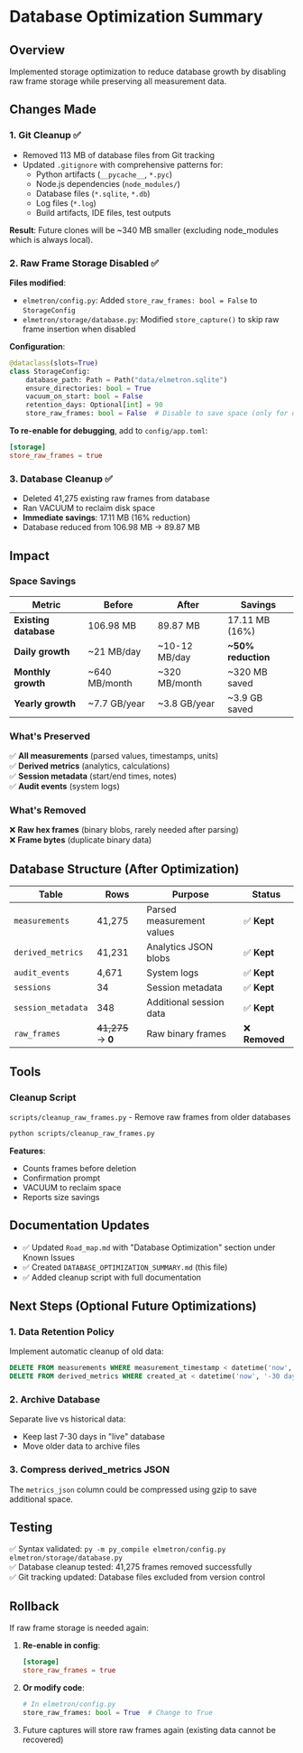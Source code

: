 # Database Optimization Summary

## Overview
Implemented storage optimization to reduce database growth by disabling raw frame storage while preserving all measurement data.

## Changes Made

### 1. Git Cleanup ✅
- Removed 113 MB of database files from Git tracking
- Updated `.gitignore` with comprehensive patterns for:
  - Python artifacts (`__pycache__`, `*.pyc`)
  - Node.js dependencies (`node_modules/`)
  - Database files (`*.sqlite`, `*.db`)
  - Log files (`*.log`)
  - Build artifacts, IDE files, test outputs

**Result**: Future clones will be ~340 MB smaller (excluding node_modules which is always local).

### 2. Raw Frame Storage Disabled ✅
**Files modified**:
- `elmetron/config.py`: Added `store_raw_frames: bool = False` to `StorageConfig`
- `elmetron/storage/database.py`: Modified `store_capture()` to skip raw frame insertion when disabled

**Configuration**:
```python
@dataclass(slots=True)
class StorageConfig:
    database_path: Path = Path("data/elmetron.sqlite")
    ensure_directories: bool = True
    vacuum_on_start: bool = False
    retention_days: Optional[int] = 90
    store_raw_frames: bool = False  # Disable to save space (only for debugging)
```

**To re-enable for debugging**, add to `config/app.toml`:
```toml
[storage]
store_raw_frames = true
```

### 3. Database Cleanup ✅
- Deleted 41,275 existing raw frames from database
- Ran VACUUM to reclaim disk space
- **Immediate savings**: 17.11 MB (16% reduction)
- Database reduced from 106.98 MB → 89.87 MB

## Impact

### Space Savings
| Metric | Before | After | Savings |
|--------|--------|-------|---------|
| **Existing database** | 106.98 MB | 89.87 MB | 17.11 MB (16%) |
| **Daily growth** | ~21 MB/day | ~10-12 MB/day | **~50% reduction** |
| **Monthly growth** | ~640 MB/month | ~320 MB/month | ~320 MB saved |
| **Yearly growth** | ~7.7 GB/year | ~3.8 GB/year | ~3.9 GB saved |

### What's Preserved
✅ **All measurements** (parsed values, timestamps, units)  
✅ **Derived metrics** (analytics, calculations)  
✅ **Session metadata** (start/end times, notes)  
✅ **Audit events** (system logs)

### What's Removed
❌ **Raw hex frames** (binary blobs, rarely needed after parsing)  
❌ **Frame bytes** (duplicate binary data)

## Database Structure (After Optimization)

| Table | Rows | Purpose | Status |
|-------|------|---------|--------|
| `measurements` | 41,275 | Parsed measurement values | ✅ **Kept** |
| `derived_metrics` | 41,231 | Analytics JSON blobs | ✅ **Kept** |
| `audit_events` | 4,671 | System logs | ✅ **Kept** |
| `sessions` | 34 | Session metadata | ✅ **Kept** |
| `session_metadata` | 348 | Additional session data | ✅ **Kept** |
| `raw_frames` | ~~41,275~~ → **0** | Raw binary frames | ❌ **Removed** |

## Tools

### Cleanup Script
`scripts/cleanup_raw_frames.py` - Remove raw frames from older databases

```bash
python scripts/cleanup_raw_frames.py
```

**Features**:
- Counts frames before deletion
- Confirmation prompt
- VACUUM to reclaim space
- Reports size savings

## Documentation Updates
- ✅ Updated `Road_map.md` with "Database Optimization" section under Known Issues
- ✅ Created `DATABASE_OPTIMIZATION_SUMMARY.md` (this file)
- ✅ Added cleanup script with full documentation

## Next Steps (Optional Future Optimizations)

### 1. Data Retention Policy
Implement automatic cleanup of old data:
```sql
DELETE FROM measurements WHERE measurement_timestamp < datetime('now', '-30 days');
DELETE FROM derived_metrics WHERE created_at < datetime('now', '-30 days');
```

### 2. Archive Database
Separate live vs historical data:
- Keep last 7-30 days in "live" database
- Move older data to archive files

### 3. Compress derived_metrics JSON
The `metrics_json` column could be compressed using gzip to save additional space.

## Testing
✅ Syntax validated: `py -m py_compile elmetron/config.py elmetron/storage/database.py`  
✅ Database cleanup tested: 41,275 frames removed successfully  
✅ Git tracking updated: Database files excluded from version control

## Rollback
If raw frame storage is needed again:

1. **Re-enable in config**:
   ```toml
   [storage]
   store_raw_frames = true
   ```

2. **Or modify code**:
   ```python
   # In elmetron/config.py
   store_raw_frames: bool = True  # Change to True
   ```

3. Future captures will store raw frames again (existing data cannot be recovered)
